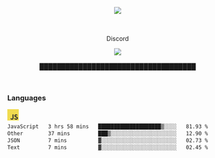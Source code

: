 <p align="center">
  <img src="https://lewd.pics/p/46r1.png">
</p>
‎<p align="center">Discord</p>

<p align="center">
  <img src="https://discord.c99.nl/widget/theme-2/287977955240706060.png">
</p>

<p align="center">████████████████████████████████████</p></br>

### Languages

<img align="left" alt="JavaScript" width="26px" src="https://raw.githubusercontent.com/github/explore/80688e429a7d4ef2fca1e82350fe8e3517d3494d/topics/javascript/javascript.png" /></br>

<!--START_SECTION:waka-->
```text
JavaScript   3 hrs 58 mins   ████████████████████▒░░░░   81.93 % 
Other        37 mins         ███▒░░░░░░░░░░░░░░░░░░░░░   12.90 % 
JSON         7 mins          ▓░░░░░░░░░░░░░░░░░░░░░░░░   02.73 % 
Text         7 mins          ▓░░░░░░░░░░░░░░░░░░░░░░░░   02.45 % 
```
<!--END_SECTION:waka-->
